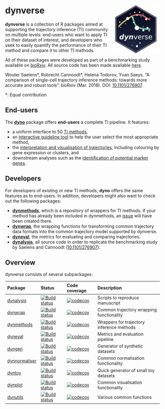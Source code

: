 
<!-- README.md is generated from README.Rmd. Please edit that file -->
dynverse <img src="docs/logo.png" align="right" width="156" height="156" />
===========================================================================

**dynverse** is a collection of R packages aimed at supporting the trajectory inference (TI) community on multiple levels: end-users who want to apply TI on their dataset of interest, and developers who seek to easily quantify the performance of their TI method and compare it to other TI methods.

All of these packages were developed as part of a benchmarking study available on [bioRxiv](https://doi.org/10.1101/276907). All source code has been made available [here](https://github.com/dynverse/dynalysis).

Wouter Saelens\*, Robrecht Cannoodt\*, Helena Todorov, Yvan Saeys. “A comparison of single-cell trajectory inference methods: towards more accurate and robust tools”. bioRxiv (Mar. 2018). DOI: [10.1101/276907](https://doi.org/10.1101/276907).

\*: Equal contribution

End-users
---------

The **[dyno](https://github.com/dynverse/dyno)** package offers **end-users** a complete TI pipeline. It features:

-   a uniform interface to 50 [TI methods](https://github.com/dynverse/dynmethods#list-of-included-methods),
-   an [interactive guideline tool](https://github.com/dynverse/dyno#selecting-the-most-optimal-ti-methods) to help the user select the most appropriate method,
-   the [interpretation and visualisation of trajectories](https://github.com/dynverse/dyno#plotting-the-trajectory), including colouring by gene expression or clusters, and
-   downstream analyses such as the [identification of potential marker genes](https://github.com/dynverse/dyno#plotting-relevant-features).

Developers
----------

For developers of existing or new TI methods, **dyno** offers the same features as to end-users. In addition, developers might also want to check out the following packages:

-   **[dynmethods](https://github.com/dynverse/dynmethods)**, which is a repository of wrappers for TI methods. If your method has already been included in dynmethods, an [issue](https://github.com/dynverse/dynmethods/issues) will have been created there.
-   **[dynwrap](https://github.com/dynverse/dynwrap)**, the wrapping functions for transforming common trajectory data formats into the common trajectory model supported by dynverse.
-   **[dyneval](https://github.com/dynverse/dyneval)**, the metrics for evaluating and comparing trajectories.
-   **[dynalysis](https://github.com/dynverse/dynalysis)**, all source code in order to replicate the benchmarking study by Saelens and Cannoodt ([10.1101/276907](https://doi.org/10.1101/276907)).

Overview
--------

dynverse consists of several subpackages:

| Package                                                    | Status                                                                                                                          | Code coverage                                                                                                                          | Description                               |
|:-----------------------------------------------------------|:--------------------------------------------------------------------------------------------------------------------------------|:---------------------------------------------------------------------------------------------------------------------------------------|:------------------------------------------|
| [dynalysis](https://github.com/dynverse/dynalysis)         | [![Build status](https://travis-ci.org/dynverse/dynalysis.svg?branch=master)](https://travis-ci.org/dynverse/dynalysis)         | [![codecov](https://codecov.io/gh/dynverse/dynalysis/branch/master/graph/badge.svg)](https://codecov.io/gh/dynverse/dynalysis)         | Scripts to reproduce manuscript           |
| [dynwrap](https://github.com/dynverse/dynwrap)             | [![Build status](https://travis-ci.org/dynverse/dynwrap.svg?branch=master)](https://travis-ci.org/dynverse/dynwrap)             | [![codecov](https://codecov.io/gh/dynverse/dynwrap/branch/master/graph/badge.svg)](https://codecov.io/gh/dynverse/dynwrap)             | Common trajectory wrapping functionality  |
| [dynmethods](https://github.com/dynverse/dynmethods)       | [![Build status](https://travis-ci.org/dynverse/dynmethods.svg?branch=master)](https://travis-ci.org/dynverse/dynmethods)       | [![codecov](https://codecov.io/gh/dynverse/dynmethods/branch/master/graph/badge.svg)](https://codecov.io/gh/dynverse/dynmethods)       | Wrappers for trajectory inference methods |
| [dyneval](https://github.com/dynverse/dyneval)             | [![Build status](https://travis-ci.org/dynverse/dyneval.svg?branch=master)](https://travis-ci.org/dynverse/dyneval)             | [![codecov](https://codecov.io/gh/dynverse/dyneval/branch/master/graph/badge.svg)](https://codecov.io/gh/dynverse/dyneval)             | Metrics and evaluation pipeline           |
| [dyngen](https://github.com/dynverse/dyngen)               | [![Build status](https://travis-ci.org/dynverse/dyngen.svg?branch=master)](https://travis-ci.org/dynverse/dyngen)               | [![codecov](https://codecov.io/gh/dynverse/dyngen/branch/master/graph/badge.svg)](https://codecov.io/gh/dynverse/dyngen)               | Generator of synthetic datasets           |
| [dynnormaliser](https://github.com/dynverse/dynnormaliser) | [![Build status](https://travis-ci.org/dynverse/dynnormaliser.svg?branch=master)](https://travis-ci.org/dynverse/dynnormaliser) | [![codecov](https://codecov.io/gh/dynverse/dynnormaliser/branch/master/graph/badge.svg)](https://codecov.io/gh/dynverse/dynnormaliser) | Common normalisation functionality        |
| [dyntoy](https://github.com/dynverse/dyntoy)               | [![Build status](https://travis-ci.org/dynverse/dyntoy.svg?branch=master)](https://travis-ci.org/dynverse/dyntoy)               | [![codecov](https://codecov.io/gh/dynverse/dyntoy/branch/master/graph/badge.svg)](https://codecov.io/gh/dynverse/dyntoy)               | Quick generator of small toy datasets     |
| [dynplot](https://github.com/dynverse/dynplot)             | [![Build status](https://travis-ci.org/dynverse/dynplot.svg?branch=master)](https://travis-ci.org/dynverse/dynplot)             | [![codecov](https://codecov.io/gh/dynverse/dynplot/branch/master/graph/badge.svg)](https://codecov.io/gh/dynverse/dynplot)             | Common visualisation functionality        |
| [dynutils](https://github.com/dynverse/dynutils)           | [![Build status](https://travis-ci.org/dynverse/dynutils.svg?branch=master)](https://travis-ci.org/dynverse/dynutils)           | [![codecov](https://codecov.io/gh/dynverse/dynutils/branch/master/graph/badge.svg)](https://codecov.io/gh/dynverse/dynutils)           | Various common functions                  |

